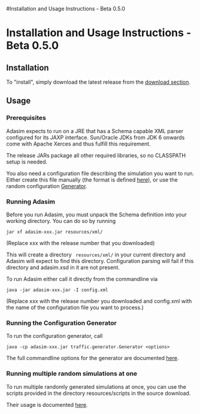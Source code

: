 #Installation and Usage Instructions - Beta 0.5.0

# Installation and Usage Instructions - Beta 0.5.0 #

## Installation ##

To "install", simply download the latest release from the [download section](http://code.google.com/p/adasim/downloads/list).

## Usage ##

### Prerequisites ###

Adasim expects to run on a JRE that has a Schema capable XML parser configured for its JAXP interface. Sun/Oracle JDKs from JDK 6 onwards come with Apache Xerces and thus fulfill this requirement.

The release JARs package all other required libraries, so no CLASSPATH setup is needed.

You also need a configuration file describing the simulation you want to run. Either create this file manually (the format is defined [here](XML_config.md)), or use the random configuration [Generator](Generator.md).

### Running Adasim ###

Before you run Adasim, you must unpack the Schema definition into your working directory. You can do so by running

```
jar xf adasim-xxx.jar resources/xml/
```

(Replace xxx with the release number that you downloaded)

This will create a directory ` resources/xml/` in your current directory and Adasim will expect to find this directory. Configuration parsing will fail if this directory and adasim.xsd in it are not present.

To run Adasim either call it directly from the commandline via

```
java -jar adasim-xxx.jar -I config.xml
```

(Replace xxx with the release number you downloaded and config.xml with the name of the configuration file you want to process.)

### Running the Configuration Generator ###

To run the configuration generator, call

```
java -cp adasim-xxx.jar traffic.generator.Generator <options>
```

The full commandline options for the generator are documented [here](Generator.md).

### Running multiple random simulations at one ###

To run multiple randomly generated simulations at once, you can use the scripts provided in the directory resources/scripts in the source download.

Their usage is documented [here](Scripts.md).
